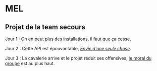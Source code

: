 # MEL

## Projet de la team secours

Jour 1 : On en peut plus des installations, il faut que ça cesse.

Jour 2 : Cette API est épouvantable, _[Envie d'une seule chose](https://www.youtube.com/watch?v=z3j0WTKAFE8)_.

Jour 3 : La cavalerie arrive et le projet réduit ses offensives, [le moral du groupe](https://youtu.be/jsDToLObtpE?t=19) est au plus haut.

